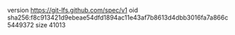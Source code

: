 version https://git-lfs.github.com/spec/v1
oid sha256:f8c913421d9ebeae54dfd1894ac11e43af7b8613d4dbb3016fa7a866c5449372
size 41013
